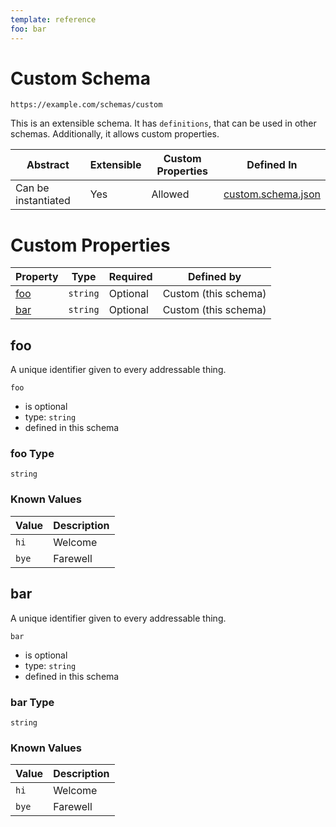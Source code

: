 ```yaml
---
template: reference
foo: bar
---
```


# Custom Schema

```
https://example.com/schemas/custom
```

This is an extensible schema. It has `definitions`, that can be used in other schemas. Additionally, it allows custom properties.

| Abstract | Extensible | Custom Properties | Defined In |
|----------|------------|-------------------|------------|
| Can be instantiated | Yes | Allowed | [custom.schema.json](custom.schema.json) |

# Custom Properties

| Property | Type | Required | Defined by |
|----------|------|----------|------------|
| [foo](#foo) | `string` | Optional | Custom (this schema) |
| [bar](#bar) | `string` | Optional | Custom (this schema) |

## foo

A unique identifier given to every addressable thing.

`foo`
* is optional
* type: `string`
* defined in this schema

### foo Type


`string`


### Known Values

| Value | Description |
|-------|-------------|
| `hi`  | Welcome     |
| `bye` | Farewell    |



## bar

A unique identifier given to every addressable thing.

`bar`
* is optional
* type: `string`
* defined in this schema

### bar Type


`string`


### Known Values

| Value | Description |
|-------|-------------|
| `hi`  | Welcome     |
| `bye` | Farewell    |



